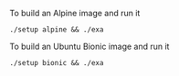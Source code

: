 To build an Alpine image and run it
```
./setup alpine && ./exa
```

To build an Ubuntu Bionic image and run it
```
./setup bionic && ./exa
```
